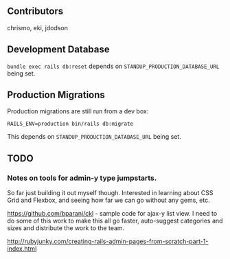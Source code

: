 ## Contributors

chrismo, eki, jdodson

## Development Database

`bundle exec rails db:reset` depends on `STANDUP_PRODUCTION_DATABASE_URL` being
set.

## Production Migrations

Production migrations are still run from a dev box:

`RAILS_ENV=production bin/rails db:migrate`

This depends on `STANDUP_PRODUCTION_DATABASE_URL` being set. 

## TODO

### Notes on tools for admin-y type jumpstarts. 

So far just building it out myself though. Interested in learning about CSS Grid
and Flexbox, and seeing how far we can go without any gems, etc.

https://github.com/bparanj/ckl - sample code for ajax-y list view. I need to do 
some of this work to make this all go faster, auto-suggest categories and sizes
and distribute the work to the team.    

http://rubyjunky.com/creating-rails-admin-pages-from-scratch-part-1-index.html
